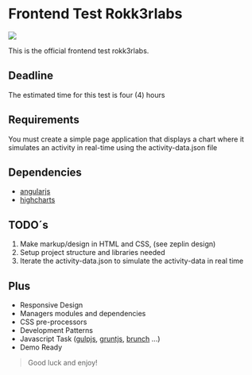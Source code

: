 # Frontend Test Rokk3rlabs

![](https://raw.githubusercontent.com/rokk3rlabs/frontend-test/master/logo.png)

This is the official frontend test rokk3rlabs.

## Deadline

The estimated time for this test is four (4) hours

## Requirements

You must create a simple page application that displays a chart where it simulates an activity in real-time using the activity-data.json file


## Dependencies

* [angularjs]
* [highcharts]


## TODO´s

1. Make markup/design in HTML and CSS, (see zeplin design)
2. Setup project structure and libraries needed
3. Iterate the activity-data.json to simulate the activity-data in real time 


## Plus

* Responsive Design
* Managers modules and dependencies
* CSS pre-processors
* Development Patterns
* Javascript Task ([gulpjs], [gruntjs], [brunch] ...)
* Demo Ready


> Good luck and enjoy!

[angularjs]: <https://angularjs.org/>
[highcharts]: <http://www.highcharts.com/>
[gulpjs]: <http://gulpjs.com/>
[gruntjs]: <http://gruntjs.com/>
[brunch]: <http://brunch.io/>
